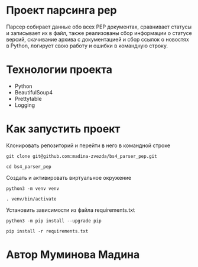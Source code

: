# Проект парсинга pep

Парсер собирает данные обо всех PEP документах, сравнивает статусы и записывает их в файл, также реализованы сбор информации о статусе версий, скачивание архива с документацией и сбор ссылок о новостях в Python, логирует свою работу и ошибки в командную строку.

# Технологии проекта

- Python
- BeautifulSoup4
- Prettytable
- Logging

# Как запустить проект

Клонировать репозиторий и перейти в него в командной строке

```
git clone git@github.com:madina-zvezda/bs4_parser_pep.git
```

```
cd bs4_parser_pep
```

Создать и активировать виртуальное окружение

```
python3 -m venv venv
```

```
. venv/bin/activate
```

Установить зависимости из файла requirements.txt
```
python3 -m pip install --upgrade pip
```

```
pip install -r requirements.txt
```

# Автор Муминова Мадина
